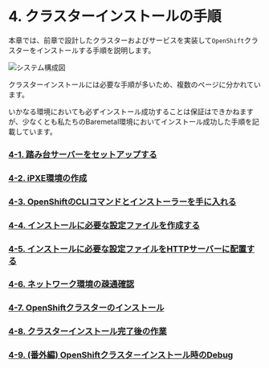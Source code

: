 # 4. クラスターインストールの手順

本章では、前章で設計したクラスターおよびサービスを実装して`OpenShift`クラスターをインストールする手順を説明します。

![システム構成図](https://qiita-image-store.s3.ap-northeast-1.amazonaws.com/0/99425/9bc34987-cd99-c9a7-9c61-4b9bca0c547a.png)

クラスターインストールには必要な手順が多いため、複数のページに分かれています。

いかなる環境においても必ずインストール成功することは保証はできかねますが、少なくとも私たちのBaremetal環境においてインストール成功した手順を記載しています。

### [4-1. 踏み台サーバーをセットアップする](1.踏み台サーバーをセットアップする.md)
### [4-2. iPXE環境の作成](2.iPXE環境の作成.md)
### [4-3. OpenShiftのCLIコマンドとインストーラーを手に入れる](3.OpenShiftのCLIコマンドとインストーラーを手に入れる.md)
### [4-4. インストールに必要な設定ファイルを作成する](4.installに必要な設定ファイルを作成する.md)
### [4-5. インストールに必要な設定ファイルをHTTPサーバーに配置する](5.インストールに必要な設定ファイルをHTTPサーバーに配置する.md)
### [4-6. ネットワーク環境の疎通確認](6.ネットワーク環境の疎通確認.md)
### [4-7. OpenShiftクラスターのインストール](7.OpenShiftクラスターのインストール.md)
### [4-8. クラスターインストール完了後の作業](8.クラスターインストール完了後の作業.md)
### [4-9. (番外編) OpenShiftクラスタ－インストール時のDebug](9.(番外編)OpenShiftクラスタ－インストール時のDebug.md)